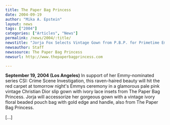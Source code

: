```yaml
---
title: The Paper Bag Princess
date: 2004-09-19
author: "Mika A. Epstein"
layout: news
tags: ["2004"]
categories: ["Articles", "News"]
permalink: /news/2004/:title/
newstitle: "Jorja Fox Selects Vintage Gown from P.B.P. for Primetime Emmys"
newsauthor: Staff  
newssource: The Paper Bag Princess  
newsurl: http://www.thepaperbagprincess.com  

---
```


**September 19, 2004 (Los Angeles)** In support of her Emmy-nominated series CSI: Crime Scene Investigation, this raven-haired beauty will hit the red carpet at tomorrow night's Emmys ceremony in a glamorous pale pink vintage Christian Dior slip gown with ivory lace insets from The Paper Bag Princess. Jorja will accessorize her gorgeous gown with a vintage ivory floral beaded pouch bag with gold edge and handle, also from The Paper Bag Princess. 

[...]

